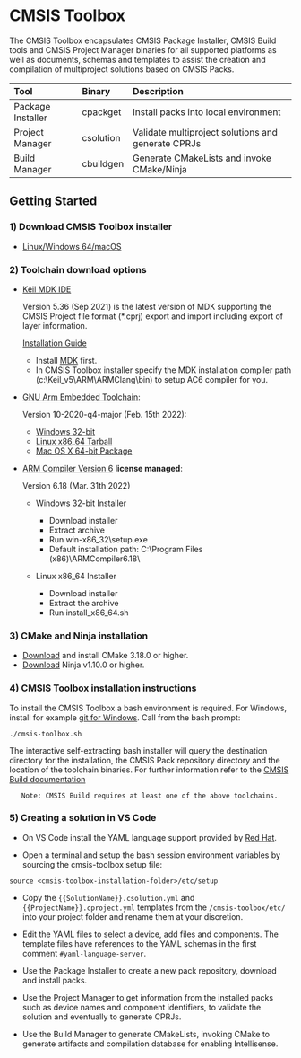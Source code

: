 # CMSIS Toolbox

The CMSIS Toolbox encapsulates CMSIS Package Installer, CMSIS Build tools and CMSIS Project Manager binaries for all supported platforms as well as documents, schemas and templates to assist the creation and compilation of multiproject solutions based on CMSIS Packs.

Tool               | Binary         | Description
:------------------|:---------------|:-------------------------------------------------
Package Installer  | cpackget       | Install packs into local environment
Project Manager    | csolution      | Validate multiproject solutions and generate CPRJs
Build Manager      | cbuildgen      | Generate CMakeLists and invoke CMake/Ninja


## Getting Started

### 1) Download CMSIS Toolbox installer

- [Linux/Windows 64/macOS](https://github.com/Open-CMSIS-Pack/devtools/releases/download/tools/toolbox/0.9.3/cmsis-toolbox.sh)

### 2) Toolchain download options

- [Keil MDK IDE](http://www.keil.com/mdk5)

  Version 5.36 (Sep 2021) is the latest version of MDK supporting the CMSIS Project file format (*.cprj) export and import including export of layer information.

  [Installation Guide](http://www2.keil.com/mdk5/install)

  - Install [MDK](http://www2.keil.com/demo/eval/arm.htm) first.
  - In CMSIS Toolbox installer specify the MDK installation compiler path (c:\Keil_v5\ARM\ARMClang\bin) to setup AC6 compiler for you.

- [GNU Arm Embedded Toolchain](https://developer.arm.com/tools-and-software/open-source-software/developer-tools/gnu-toolchain/downloads):

  Version 10-2020-q4-major (Feb. 15th 2022):
  - [Windows 32-bit](https://developer.arm.com/-/media/Files/downloads/gnu/11.2-2022.02/binrel/gcc-arm-11.2-2022.02-mingw-w64-i686-arm-none-eabi.exe)
  - [Linux x86_64 Tarball](https://developer.arm.com/-/media/Files/downloads/gnu/11.2-2022.02/binrel/gcc-arm-11.2-2022.02-x86_64-arm-none-eabi.tar.xz)
  - [Mac OS X 64-bit Package](https://developer.arm.com/-/media/Files/downloads/gnu/11.2-2022.02/binrel/gcc-arm-11.2-2022.02-darwin-x86_64-arm-none-eabi.pkg)

- [ARM Compiler Version 6](https://developer.arm.com/tools-and-software/embedded/arm-compiler/downloads/version-6) **license managed**:

  Version 6.18 (Mar. 31th 2022)
  - Windows 32-bit Installer
    - Download installer
    - Extract archive
    - Run win-x86_32\setup.exe
    - Default installation path: C:\Program Files (x86)\ARMCompiler6.18\

  - Linux x86_64 Installer
    - Download installer
    - Extract the archive
    - Run install_x86_64.sh

### 3) CMake and Ninja installation

- [Download](https://cmake.org/download) and install CMake 3.18.0 or higher.
- [Download](https://github.com/ninja-build/ninja/releases) Ninja v1.10.0 or higher.

### 4) CMSIS Toolbox installation instructions

To install the CMSIS Toolbox a bash environment is required. For Windows, install for example [git for Windows](https://gitforwindows.org). Call from the bash prompt:
```
./cmsis-toolbox.sh
```
The interactive self-extracting bash installer will query the destination directory for the installation, the CMSIS Pack repository directory and the location of the toolchain binaries. For further information refer to the [CMSIS Build documentation](https://open-cmsis-pack.github.io/devtools/buildmgr/0.10.4/cbuild_install.html)

       Note: CMSIS Build requires at least one of the above toolchains.

### 5) Creating a solution in VS Code
- On VS Code install the YAML language support provided by [Red Hat](https://marketplace.visualstudio.com/items?itemName=redhat.vscode-yaml).

- Open a terminal and setup the bash session environment variables by sourcing the cmsis-toolbox setup file:
```
source <cmsis-toolbox-installation-folder>/etc/setup
```
- Copy the `{{SolutionName}}.csolution.yml` and `{{ProjectName}}.cproject.yml` templates from the `/cmsis-toolbox/etc/` into your project folder and rename them at your discretion.

- Edit the YAML files to select a device, add files and components. The template files have references to the YAML schemas in the first comment `#yaml-language-server`.

- Use the Package Installer to create a new pack repository, download and install packs.

- Use the Project Manager to get information from the installed packs such as device names and component identifiers, to validate the solution and eventually to generate CPRJs.

- Use the Build Manager to generate CMakeLists, invoking CMake to generate artifacts and compilation database for enabling Intellisense.
